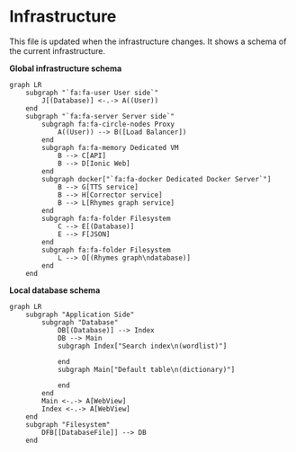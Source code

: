# Infrastructure

This file is updated when the infrastructure changes. It shows a schema of the current infrastructure.

**Global infrastructure schema**
```mermaid
graph LR
    subgraph "`fa:fa-user User side`"
        J[(Database)] <-.-> A((User))
    end
    subgraph "`fa:fa-server Server side`"
        subgraph fa:fa-circle-nodes Proxy
            A((User)) --> B([Load Balancer])
        end
        subgraph fa:fa-memory Dedicated VM
            B --> C[API]
            B --> D[Ionic Web]
        end
        subgraph docker["`fa:fa-docker Dedicated Docker Server`"]
            B --> G[TTS service]
            B --> H[Corrector service]
            B --> L[Rhymes graph service]
        end
        subgraph fa:fa-folder Filesystem
            C --> E[(Database)]
            E --> F[JSON]
        end
        subgraph fa:fa-folder Filesystem
            L --> O[(Rhymes graph\ndatabase)]
        end
    end
```

**Local database schema**

```mermaid
graph LR
    subgraph "Application Side"
        subgraph "Database"
            DB[(Database)] --> Index
            DB --> Main
            subgraph Index["Search index\n(wordlist)"]

            end
            subgraph Main["Default table\n(dictionary)"]

            end
        end
        Main <-.-> A[WebView]
        Index <-.-> A[WebView]
    end
    subgraph "Filesystem" 
        DFB[[DatabaseFile]] --> DB
    end
```
